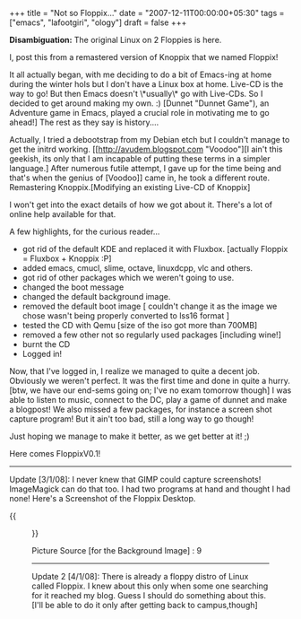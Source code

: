 +++
title = "Not so Floppix..."
date = "2007-12-11T00:00:00+05:30"
tags = ["emacs", "lafootgiri", "ology"]
draft = false
+++

**Disambiguation:** The original Linux on 2 Floppies is here.

I, post this from a remastered version of Knoppix that we named
Floppix!

It all actually began, with me deciding to do a bit of Emacs-ing
at home during the winter hols but I don't have a Linux box at
home. Live-CD is the way to go! But then Emacs doesn't \\\*usually\\\*
go with Live-CDs. So I decided to get around making my own. :)
[Dunnet "Dunnet Game"),
an Adventure game in Emacs, played a crucial role in motivating me
to go ahead!] The rest as they say is history....

Actually, I tried a debootstrap from my Debian etch but I couldn't
manage to get the initrd working. [[<http://avudem.blogspot.com>
"Voodoo"][I ain't this geekish, its only that I am incapable of
putting these terms in a simpler language.] After numerous futile
attempt, I gave up for the time being and that's when the genius
of [Voodoo]] came in, he took a different route. Remastering
Knoppix.[Modifying an existing Live-CD of Knoppix]

I won't get into the exact details of how we got about it. There's
a lot of online help available for that.

A few highlights, for the curious reader...

-   got rid of the default KDE and replaced it with
    Fluxbox. [actually Floppix = Fluxbox + Knoppix :P]
-   added emacs, cmucl, slime, octave, linuxdcpp, vlc and others.
-   got rid of other packages which we weren't going to use.
-   changed the boot message
-   changed the default background image.
-   removed the default boot image [ couldn't change it as the image
    we chose wasn't being properly converted to lss16 format ]
-   tested the CD with Qemu [size of the iso got more than 700MB]
-   removed a few other not so regularly used packages [including
    wine!]
-   burnt the CD
-   Logged in!

Now, that I've logged in, I realize we managed to quite a decent
job. Obviously we weren't perfect. It was the first time and done
in quite a hurry. [btw, we have our end-sems going on; I've no
exam tomorrow though] I was able to listen to music, connect to
the DC, play a game of dunnet and make a blogpost! We also missed
a few packages, for instance a screen shot capture program! But it
ain't too bad, still a long way to go though!

Just hoping we manage to make it better, as we get better at it!
;)

Here comes FloppixV0.1!

---

Update [3/1/08]: I never knew that GIMP could capture screenshots!
ImageMagick can do that too. I had two programs at hand and
thought I had none! Here's a Screenshot of the Floppix Desktop.

{{<figure src="../images/floppix_desktop.jpg">}}

Picture Source [for the Background Image] : 9

---

Update 2 [4/1/08]: There is already a floppy distro of Linux
called Floppix. I knew about this only when some one searching for
it reached my blog. Guess I should do something about this. [I'll
be able to do it only after getting back to campus,though]
